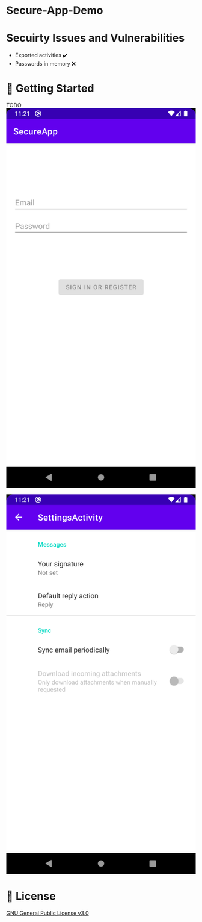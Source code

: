 ﻿# Secure-App-Demo

# Secuirty Issues and Vulnerabilities 
- Exported activities ✔️
- Passwords in memory ❌

# 💪 Getting Started
TODO
![This is an image](https://github.com/user1342/Secure-App-Demo/blob/main/assets/login.png?raw=true)

![This is an image](https://github.com/user1342/Secure-App-Demo/blob/main/assets/settings.png?raw=true)



# 📜 License
[GNU General Public License v3.0](https://choosealicense.com/licenses/gpl-3.0/)
